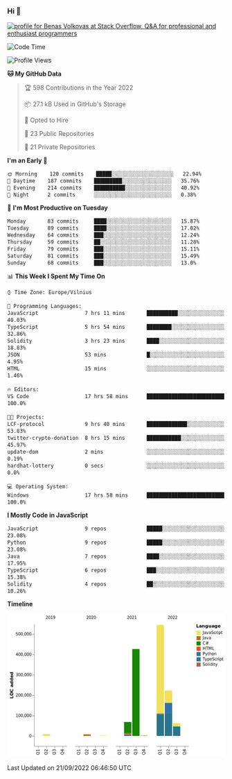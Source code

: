 ### Hi 👋
<a href="https://stackoverflow.com/users/14954249/benas-volkovas"><img src="https://stackoverflow.com/users/flair/14954249.png?theme=dark" width="208" height="58" alt="profile for Benas Volkovas at Stack Overflow, Q&amp;A for professional and enthusiast programmers" title="profile for Benas Volkovas at Stack Overflow, Q&amp;A for professional and enthusiast programmers"></a>

<!--START_SECTION:waka-->
![Code Time](http://img.shields.io/badge/Code%20Time-952%20hrs%2054%20mins-blue)

![Profile Views](http://img.shields.io/badge/Profile%20Views-6-blue)

**🐱 My GitHub Data** 

> 🏆 598 Contributions in the Year 2022
 > 
> 📦 27.1 kB Used in GitHub's Storage 
 > 
> 💼 Opted to Hire
 > 
> 📜 23 Public Repositories 
 > 
> 🔑 21 Private Repositories  
 > 
**I'm an Early 🐤** 

```text
🌞 Morning    120 commits    █████░░░░░░░░░░░░░░░░░░░░   22.94% 
🌆 Daytime    187 commits    █████████░░░░░░░░░░░░░░░░   35.76% 
🌃 Evening    214 commits    ██████████░░░░░░░░░░░░░░░   40.92% 
🌙 Night      2 commits      ░░░░░░░░░░░░░░░░░░░░░░░░░   0.38%

```
📅 **I'm Most Productive on Tuesday** 

```text
Monday       83 commits     ████░░░░░░░░░░░░░░░░░░░░░   15.87% 
Tuesday      89 commits     ████░░░░░░░░░░░░░░░░░░░░░   17.02% 
Wednesday    64 commits     ███░░░░░░░░░░░░░░░░░░░░░░   12.24% 
Thursday     59 commits     ██░░░░░░░░░░░░░░░░░░░░░░░   11.28% 
Friday       79 commits     ███░░░░░░░░░░░░░░░░░░░░░░   15.11% 
Saturday     81 commits     ███░░░░░░░░░░░░░░░░░░░░░░   15.49% 
Sunday       68 commits     ███░░░░░░░░░░░░░░░░░░░░░░   13.0%

```


📊 **This Week I Spent My Time On** 

```text
⌚︎ Time Zone: Europe/Vilnius

💬 Programming Languages: 
JavaScript               7 hrs 11 mins       ██████████░░░░░░░░░░░░░░░   40.03% 
TypeScript               5 hrs 54 mins       ████████░░░░░░░░░░░░░░░░░   32.86% 
Solidity                 3 hrs 23 mins       ████░░░░░░░░░░░░░░░░░░░░░   18.83% 
JSON                     53 mins             █░░░░░░░░░░░░░░░░░░░░░░░░   4.95% 
HTML                     15 mins             ░░░░░░░░░░░░░░░░░░░░░░░░░   1.46%

🔥 Editors: 
VS Code                  17 hrs 58 mins      █████████████████████████   100.0%

🐱‍💻 Projects: 
LCF-protocol             9 hrs 40 mins       █████████████░░░░░░░░░░░░   53.83% 
twitter-crypto-donation  8 hrs 15 mins       ███████████░░░░░░░░░░░░░░   45.97% 
update-dom               2 mins              ░░░░░░░░░░░░░░░░░░░░░░░░░   0.19% 
hardhat-lottery          0 secs              ░░░░░░░░░░░░░░░░░░░░░░░░░   0.0%

💻 Operating System: 
Windows                  17 hrs 58 mins      █████████████████████████   100.0%

```

**I Mostly Code in JavaScript** 

```text
JavaScript               9 repos             █████░░░░░░░░░░░░░░░░░░░░   23.08% 
Python                   9 repos             █████░░░░░░░░░░░░░░░░░░░░   23.08% 
Java                     7 repos             ████░░░░░░░░░░░░░░░░░░░░░   17.95% 
TypeScript               6 repos             ███░░░░░░░░░░░░░░░░░░░░░░   15.38% 
Solidity                 4 repos             ██░░░░░░░░░░░░░░░░░░░░░░░   10.26%

```


**Timeline**

![Chart not found](https://raw.githubusercontent.com/BenasVolkovas/BenasVolkovas/main/charts/bar_graph.png) 


 Last Updated on 21/09/2022 06:46:50 UTC
<!--END_SECTION:waka-->
